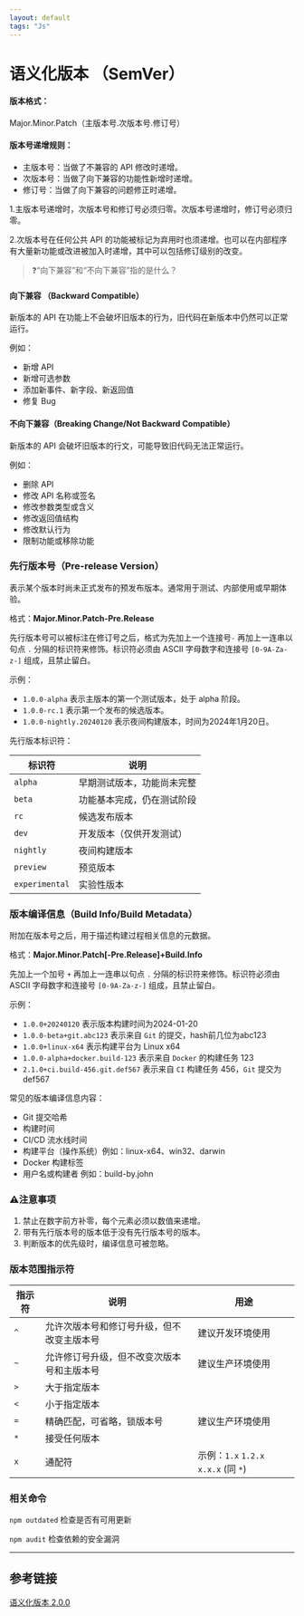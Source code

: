```yaml
---
layout: default
tags: "Js"
---
```


# 语义化版本 （SemVer）

#### 版本格式：
Major.Minor.Patch（主版本号.次版本号.修订号）

#### 版本号递增规则：

- 主版本号：当做了不兼容的 API 修改时递增。
- 次版本号：当做了向下兼容的功能性新增时递增。
- 修订号：当做了向下兼容的问题修正时递增。

1.主版本号递增时，次版本号和修订号必须归零。次版本号递增时，修订号必须归零。

2.次版本号在任何公共 API 的功能被标记为弃用时也须递增。也可以在内部程序有大量新功能或改进被加入时递增，其中可以包括修订级别的改变。



>❓“向下兼容”和“不向下兼容”指的是什么？

#### 向下兼容 （Backward Compatible）

新版本的 API 在功能上不会破坏旧版本的行为，旧代码在新版本中仍然可以正常运行。

例如：

- 新增 API
- 新增可选参数
- 添加新事件、新字段、新返回值
- 修复 Bug

#### 不向下兼容（Breaking Change/Not Backward Compatible）

新版本的 API 会破坏旧版本的行文，可能导致旧代码无法正常运行。

例如：

- 删除 API
- 修改 API 名称或签名
- 修改参数类型或含义
- 修改返回值结构
- 修改默认行为
- 限制功能或移除功能

### 先行版本号（Pre-release Version）

表示某个版本时尚未正式发布的预发布版本。通常用于测试、内部使用或早期体验。

格式：**Major.Minor.Patch-Pre.Release**

先行版本号可以被标注在修订号之后，格式为先加上一个连接号`-` 再加上一连串以句点 `.` 分隔的标识符来修饰。标识符必须由 ASCII 字母数字和连接号 `[0-9A-Za-z-]` 组成，且禁止留白。

示例：

- `1.0.0-alpha` 表示主版本的第一个测试版本，处于 alpha 阶段。
- `1.0.0-rc.1` 表示第一个发布的候选版本。
- `1.0.0-nightly.20240120` 表示夜间构建版本，时间为2024年1月20日。

先行版本标识符：

| 标识符 | 说明 |
| --- | --- |
| `alpha` | 早期测试版本，功能尚未完整 |
| `beta` | 功能基本完成，仍在测试阶段 |
| `rc` | 候选发布版本 |
| `dev` | 开发版本（仅供开发测试） |
| `nightly` | 夜间构建版本 |
| `preview` | 预览版本 |
| `experimental` | 实验性版本 |

### 版本编译信息（Build Info/Build Metadata）

附加在版本号之后，用于描述构建过程相关信息的元数据。

格式：**Major.Minor.Patch[-Pre.Release]+Build.Info**

先加上一个加号 `+` 再加上一连串以句点 `.` 分隔的标识符来修饰。标识符必须由 ASCII 字母数字和连接号 `[0-9A-Za-z-]` 组成，且禁止留白。

示例：

- `1.0.0+20240120` 表示版本构建时间为2024-01-20
- `1.0.0-beta+git.abc123` 表示来自 `Git` 的提交，hash前几位为abc123
- `1.0.0+linux-x64` 表示构建平台为 Linux x64
- `1.0.0-alpha+docker.build-123` 表示来自 `Docker` 的构建任务 123
- `2.1.0+ci.build-456.git.def567` 表示来自 `CI` 构建任务 456，`Git` 提交为 def567

常见的版本编译信息内容：
- Git 提交哈希
- 构建时间
- CI/CD 流水线时间
- 构建平台（操作系统）例如：linux-x64、win32、darwin
- Docker 构建标签
- 用户名或构建者 例如：build-by.john

### ⚠️注意事项

1. 禁止在数字前方补零，每个元素必须以数值来递增。
2. 带有先行版本号的版本低于没有先行版本号的版本。
3. 判断版本的优先级时，编译信息可被忽略。

### 版本范围指示符

| 指示符 | 说明 | 用途 |
| --- | --- | --- |
| `^` | 允许次版本号和修订号升级，但不改变主版本号 | 建议开发环境使用 |
| `~` | 允许修订号升级，但不改变次版本号和主版本号 | 建议生产环境使用 |
| `>` | 大于指定版本 |
| `<` | 小于指定版本 |      
| `=` | 精确匹配，可省略，锁版本号 | 建议生产环境使用 |
| `*` | 接受任何版本 |
| `x` | 通配符 | 示例：`1.x` `1.2.x` `x.x.x` (同 `*`) |

### 相关命令

`npm outdated` 检查是否有可用更新

`npm audit` 检查依赖的安全漏洞

------------------------------------

## 参考链接

[语义化版本 2.0.0](https://semver.org/lang/zh-CN/)

